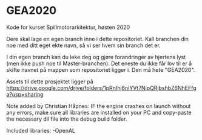# GEA2020
Kode for kurset Spillmotorarkitektur, høsten 2020

Dere skal lage en egen branch inne i dette repositoriet. 
Kall branchen din noe med ditt eget ekte navn, så vi ser hvem sin branch det er.

I din egen branch kan du leke deg og gjøre forandringer av hjertens lyst (men ikke push noe til Master-branchen).
Det eneste du ikke får lov til er å skifte navnet på mappen som repositoriet ligger i. Den må hete "GEA2020".

Assets til dette prosjektet ligger på
https://drive.google.com/drive/folders/1pRnIhj6niYVt7NipQRjbshbZ6NhEFfga?usp=sharing

Note added by Christian Håpnes:
IF the engine crashes on launch without any errors, make sure all libraries are installed on your PC
and copy-paste the necessary dll file into the debug build folder.

Included libraries:
-OpenAL
